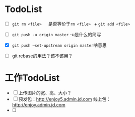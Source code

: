 # TodoList

+ [ ] ```git rm <file>   ```是否等价于```rm <file> ``` + ```git add <file> ```
+ [ ] ```git push -u origin master``` -u是什么的简写
+ [x] ```git push —set-upstream origin master```啥意思
+ [ ] git rebase的用法？该不该用？





# 工作TodoList

+ [ ] 上传图片的宽、高、大小？
+ [ ] 预发包：http://enjoy5.admin.jd.com   线上包： http://enjoy.admin.jd.com  
+ [ ] 